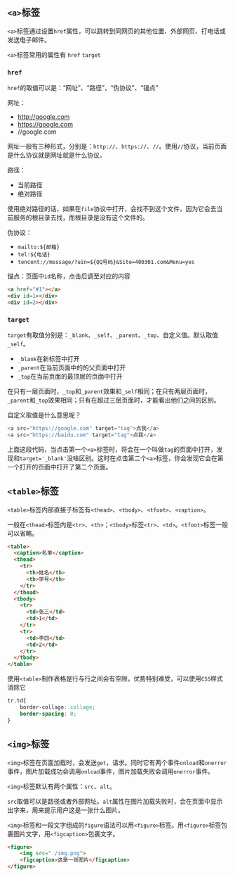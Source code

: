 ## `<a>`标签

`<a>`标签通过设置`href`属性，可以跳转到同网页的其他位置、外部网页、打电话或发送电子邮件。

`<a>`标签常用的属性有 `href` `target`

### `href`

`href`的取值可以是：“网址”、“路径”，“伪协议”、“锚点”

网址：
* http://google.com
* https://google.com
* //google.com

网址一般有三种形式，分别是：`http://`、`https://`、`//`。使用`//`协议，当前页面是什么协议就是网址就是什么协议。

路径：
* 当前路径
* 绝对路径

使用绝对路径的话，如果在`file`协议中打开，会找不到这个文件，因为它会去当前服务的根目录去找，而根目录是没有这个文件的。

伪协议：
* `mailto:${邮箱}`
* `tel:${电话}`
* `tencent://message/?uin=${QQ号码}&Site=400301.com&Menu=yes`

锚点：页面中`id`名称，点击后调至对应的内容
```html
<a href="#1"></a>
<div id=1></div>
<div id=2></div>
```

### `target`

`target`有取值分别是：`_blank`、`_self`、`_parent`、`_top`、自定义值。默认取值`_self`。

* `_blank`在新标签中打开
* `_parent`在当前页面中的的父页面中打开
* `_top`在当前页面的最顶层的页面中打开

在只有一层页面时，`_top`和`_parent`效果和`_self`相同；在只有两层页面时，`_parent`和`_top`效果相同；只有在超过三层页面时，才能看出他们之间的区别。

自定义取值是什么意思呢？

```js
<a src="https://google.com" target="tag">点我</a>
<a src="https://baidu.com" target="tag">点我</a>
```
上面这段代码，当点击第一个`<a>`标签时，将会在一个叫做`tag`的页面中打开，发现和`target='_blank'`没啥区别。这时在点击第二个`<a>`标签，你会发现它会在第一个打开的页面中打开了第二个页面。

## `<table>`标签

`<table>`标签内部直接子标签有`<thead>`、`<tbody>`、`<tfoot>`、`<caption>`。

一般在`<thead>`标签内是`<tr>`、`<th>`；`<tbody>`标签`<tr>`、`<td>`。`<tfoot>`标签一般可以省略。

```html
<table>
  <caption>名单</caption>
  <thead>
    <tr>
      <th>姓名</th>
      <th>学号</th>
    </tr>
  </thead>
  <tbody>
    <tr>
      <td>张三</td>
      <td>1</td>
    </tr>
    <tr>
      <td>李四</td>
      <td>2</td>
    </tr>
  </tbody>
</table>
```

使用`<table>`制作表格是行与行之间会有空隙，优势特别难受，可以使用`CSS`样式消除它

```css
tr,td{
    border-collage: collage;
    border-spacing: 0;
}
```

## `<img>`标签

`<img>`标签在页面加载时，会发送`get`，请求。同时它有两个事件`onload`和`onerror`事件，图片加载成功会调用`onload`事件，图片加载失败会调用`onerror`事件。

`<img>`标签默认有两个属性：`src`、`alt`。

`src`取值可以是路径或者外部网址。`alt`属性在图片加载失败时，会在页面中显示出字来，用来提示用户这是一张什么图片。

`<img>`标签和一段文字组成的`figure`语法可以用`<figure>`标签。用`<figure>`标签包裹图片文字，用`<figcaption>`包裹文字。

```html
<figure>
    <img src="./img.png">
    <figcaption>这是一张图片</figcaption>
</figure>
```
